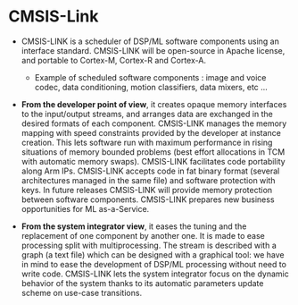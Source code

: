 # CMSIS-Link
- CMSIS-LINK is a scheduler of DSP/ML software components using an interface standard. CMSIS-LINK will be open-source in Apache license, and portable to Cortex-M, Cortex-R and Cortex-A.
  - Example of scheduled software components : image and voice codec, data conditioning, motion classifiers, data mixers, etc ...
- **From the developer point of view**, it creates opaque memory interfaces to the input/output streams, and arranges data are exchanged in the desired formats of each component. CMSIS-LINK manages the memory mapping with speed constraints provided by the developer at instance creation. This lets software run with maximum performance in rising situations of memory bounded problems (best effort allocations in TCM with automatic memory swaps). CMSIS-LINK facilitates code portability along Arm IPs. CMSIS-LINK accepts code in fat binary format (several architectures managed in the same file) and software protection with keys.  In future releases CMSIS-LINK will provide memory protection between software components. CMSIS-LINK prepares new business opportunities for ML as-a-Service.

- **From the system integrator view**, it eases the tuning and the replacement of one component by another one. It is made to ease processing split with multiprocessing. The stream is described with a graph (a text file) which can be designed with a graphical tool:  we have in mind to ease the development of DSP/ML processing without need to write code. CMSIS-LINK lets the system integrator focus on the dynamic behavior of the system thanks to its automatic parameters update scheme on use-case transitions. 

